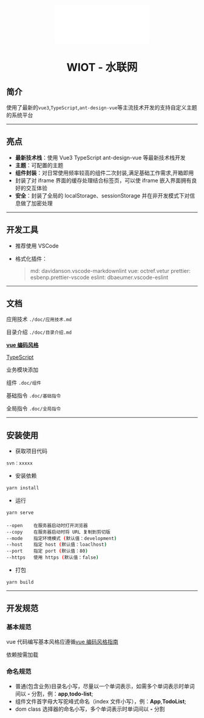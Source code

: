 <div align="center">
<img alt="VbenAdmin Logo" width="250" height="100" src="./public/static/images/app/logo.svg">
<br/>
<h1>WIOT - 水联网</h1>
</div>

## 简介

使用了最新的`vue3`,`TypeScript`,`ant-design-vue`等主流技术开发的支持自定义主题的系统平台

---

## 亮点

- **最新技术栈**：使用 Vue3 TypeScript ant-design-vue 等最新技术栈开发
- **主题**：可配置的主题
- **组件封装**：对日常使用频率较高的组件二次封装,满足基础工作需求,开箱即用
- 封装了对 iframe 界面的缓存处理结合标签页，可以使 iframe 嵌入界面拥有良好的交互体验
- **安全**：封装了全局的 localStorage、sessionStorage 并在非开发模式下对信息做了加密处理

---

## 开发工具

- 推荐使用 VSCode
- 格式化插件：

  > md: davidanson.vscode-markdownlint
  > vue: octref.vetur
  > prettier: esbenp.prettier-vscode
  > eslint: dbaeumer.vscode-eslint

---

## 文档

应用技术 `./doc/应用技术.md`

目录介绍 `./doc/目录介绍.md`

**[vue 编码风格](https://vue3js.cn/docs/zh/style-guide/)**

[TypeScript](https://www.tslang.cn/docs/home.html)

业务模块添加

组件 `.doc/组件`

基础指令 `.doc/基础指令`

全局指令 `.doc/全局指令`

---

## 安装使用

- 获取项目代码

```bash
svn：xxxxx
```

- 安装依赖

```bash
yarn install
```

- 运行

```bash
yarn serve

--open    在服务器启动时打开浏览器
--copy    在服务器启动时将 URL 复制到剪切版
--mode    指定环境模式 (默认值：development)
--host    指定 host (默认值：loaclhost)
--port    指定 port (默认值：80)
--https   使用 https (默认值：false)
```

- 打包

```bash
yarn build
```

---

## 开发规范

### 基本规范

vue 代码编写基本风格应遵循[vue 编码风格指南](https://vue3js.cn/docs/zh/style-guide/)

依赖按需加载

### 命名规范

- 普通(包含业务)目录名小写，尽量以一个单词表示，如需多个单词表示时单词间以 **-** 分割，例：**app**,**todo-list**;
- 组件文件首字母大写驼峰式命名（index 文件小写），例：**App**,**TodoList**;
- dom class 选择器的命名小写，多个单词表示时单词间以 **-** 分割
